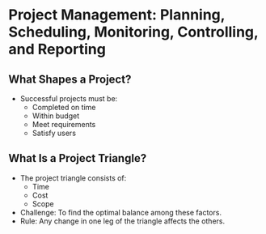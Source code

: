 # Project Management: Planning, Scheduling, Monitoring, Controlling, and Reporting

## What Shapes a Project?
- Successful projects must be:
  - Completed on time
  - Within budget
  - Meet requirements
  - Satisfy users

## What Is a Project Triangle?
- The project triangle consists of:
  - Time
  - Cost
  - Scope
- Challenge: To find the optimal balance among these factors.
- Rule: Any change in one leg of the triangle affects the others.
